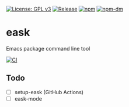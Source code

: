 [![License: GPL v3](https://img.shields.io/badge/License-GPL%20v3-green.svg)](https://www.gnu.org/licenses/gpl-3.0)
[![Release](https://img.shields.io/github/release/jcs090218/eask.svg?logo=github)](https://github.com/jcs090218/eask/releases/latest)
[![npm](https://img.shields.io/npm/v/@eask/eask?logo=npm&color=green)](https://www.npmjs.com/package/@eask/eask)
[![npm-dm](https://img.shields.io/npm/dm/@eask/eask.svg)](https://npmcharts.com/compare/@eask/eask?minimal=true)

# eask
Emacs package command line tool

[![CI](https://github.com/jcs090218/eask/actions/workflows/test.yml/badge.svg)](https://github.com/jcs090218/eask/actions/workflows/test.yml)


## Todo

- [ ] setup-eask (GitHub Actions)
- [ ] eask-mode
